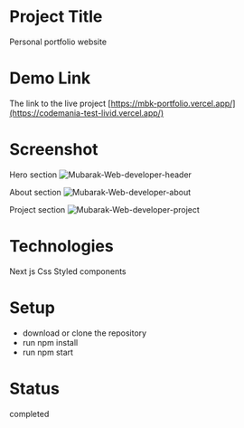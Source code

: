 # Project Title

Personal portfolio website


# Demo Link

The link to the live project [https://mbk-portfolio.vercel.app/](https://codemania-test-livid.vercel.app/)


# Screenshot 

Hero section
![Mubarak-Web-developer-header](https://user-images.githubusercontent.com/63726675/211894812-67e789a6-c6d4-488a-a269-9c6ec5f67d21.png)


About section
![Mubarak-Web-developer-about](https://user-images.githubusercontent.com/63726675/211894834-378c9525-dba0-4cd3-8c06-82b132521242.png)


Project section
![Mubarak-Web-developer-project](https://user-images.githubusercontent.com/63726675/211894872-a5b2e9a5-5d8f-423d-ab2a-fedb7622b916.png)



# Technologies

Next js
Css
Styled components


# Setup

* download or clone the repository
* run npm install
* run npm start

# Status

completed
